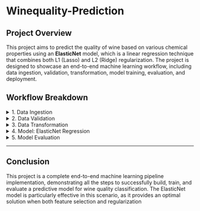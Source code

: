 # Winequality-Prediction

## Project Overview

This project aims to predict the quality of wine based on various chemical properties using an **ElasticNet** model, which is a linear regression technique that combines both L1 (Lasso) and L2 (Ridge) regularization. The project is designed to showcase an end-to-end machine learning workflow, including data ingestion, validation, transformation, model training, evaluation, and deployment.

## Workflow Breakdown

<details>
  <summary>1. Data Ingestion</summary>
  In this step, load the wine dataset, which includes attributes such as acidity, sugar levels, pH, alcohol content, and more. The data is sourced from Kaggle the Wine Quality dataset 
</details>

<details>
  <summary>2. Data Validation</summary>
  Once the data is ingested, it undergoes validation to check for consistency and accuracy. Ensure that the data types are correctly set and the dataset is clean and reliable for further analysis.
</details>

<details>
  <summary>3. Data Transformation</summary>
 This includes:
  - **Normalization**: Scaling numeric features to bring them to a similar range.
  - **Feature Engineering**: Creating new features if necessary, or removing irrelevant ones.
  - **Train-Test Split**: Splitting the data into training and testing sets to evaluate the model’s performance on unseen data.
</details>

<details>
  <summary>4. Model: ElasticNet Regression</summary>
 The **ElasticNet** model for predicting wine quality. ElasticNet is chosen due to its ability to handle feature selection and regularization. 
  This model is a hybrid of Lasso and Ridge regression:
  - **L1 (Lasso)**: Helps in feature selection by adding a penalty.
  - **L2 (Ridge)**: Avoid overfitting.
</details>

<details>
  <summary>5. Model Evaluation</summary>
  The performance of the ElasticNet model is evaluated on the test set. Various metrics such as **MSE**, **R²**, and **Cross-Validation Score** are reported to analyze the model’s predictive power. Hyperparameter tuning using **Grid Search** or **Random Search** is performed to optimize model parameters such as the alpha value for regularization.
</details>

 

---

## Conclusion
This project is a complete end-to-end machine learning pipeline implementation, demonstrating all the steps to successfully build, train, and evaluate a predictive model for wine quality classification. The ElasticNet model is particularly effective in this scenario, as it provides an optimal solution when both feature selection and regularization




<!-- 
# Winequality-Prediction

## Project Overview

This project aims to predict the quality of wine based on various chemical properties using an **ElasticNet** model, which is a linear regression technique that combines both L1 (Lasso) and L2 (Ridge) regularization. The project is designed to showcase an end-to-end machine learning workflow, including data ingestion, validation, transformation, model training, evaluation, and deployment.

## Workflow Breakdown

<details>
  <summary>1. Data Ingestion</summary>
  In this step, we load the wine dataset, which includes attributes such as acidity, sugar levels, pH, alcohol content, and more. This dataset is ingested into the pipeline for further processing. The data is sourced from the Wine Quality dataset available on UCI Machine Learning Repository or Kaggle.
</details>

<details>
  <summary>2. Data Validation</summary>
  Once the data is ingested, it undergoes validation to check for consistency and accuracy. We assess for missing values, duplicate entries, and ensure that the data types are correctly set. This step ensures that the dataset is clean and reliable for further analysis.
</details>

## Workflow Breakdown

- [Data Ingestion](#1-data-ingestion)
- [Data Validation](#2-data-validation)
- [Data Transformation](#3-data-transformation)
- [Model: ElasticNet Regression](#4-model-elasticnet-regression)
- [Model Evaluation](#5-model-evaluation)
- [Deployment (Optional)](#6-deployment-optional)

### 1. Data Ingestion
In this step, we load the wine dataset, which includes attributes such as acidity, sugar levels, pH, alcohol content, and more. This dataset is ingested into the pipeline for further processing. The data is sourced from the Wine Quality dataset available on UCI Machine Learning Repository or Kaggle.

### 2. Data Validation
Once the data is ingested, it undergoes validation to check for consistency and accuracy. We assess for missing values, duplicate entries, and ensure that the data types are correctly set. This step ensures that the dataset is clean and reliable for further analysis.

### 3. Data Transformation
Here, we preprocess the data to ensure it's suitable for the machine learning model. This includes:
- **Normalization**: Scaling numeric features to bring them to a similar range.
- **Feature Engineering**: Creating new features if necessary, or removing irrelevant ones.
- **Train-Test Split**: Splitting the data into training and testing sets to evaluate the model’s performance on unseen data.

### 4. Model: ElasticNet Regression
We utilize the **ElasticNet** model for predicting wine quality. ElasticNet is chosen due to its ability to handle multicollinearity and perform both feature selection and regularization. This model is a hybrid of Lasso and Ridge regression:
- **L1 (Lasso)**: Helps in feature selection by adding a penalty on the absolute value of coefficients.
- **L2 (Ridge)**: Shrinks coefficients by adding a penalty on the square of coefficients to avoid overfitting.

The model is trained on the preprocessed data and its performance is evaluated using metrics like **Mean Squared Error (MSE)** and **R-squared (R²)**.

### 5. Model Evaluation
The performance of the ElasticNet model is evaluated on the test set. Various metrics such as **MSE**, **R²**, and **Cross-Validation Score** are reported to analyze the model’s predictive power. Hyperparameter tuning using **Grid Search** or **Random Search** is performed to optimize model parameters such as the alpha value for regularization.

### 6. Deployment (Optional)
The trained model is saved using joblib or pickle and can be deployed into a production environment. For demonstration purposes, a simple **Flask** or **Streamlit** web app can be developed to allow users to input new wine characteristics and predict its quality.

---

## Conclusion
This project serves as a complete end-to-end machine learning pipeline implementation, demonstrating all the necessary steps to successfully build, train, and evaluate a predictive model for wine quality classification. The ElasticNet model provides a robust solution that balances between model simplicity and accuracy, especially in scenarios where feature selection and regularization are critical.

